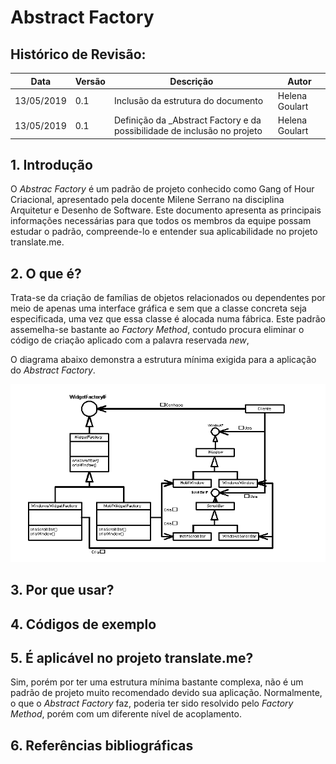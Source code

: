 # Abstract Factory

## Histórico de Revisão:
| Data | Versão | Descrição | Autor |
|---|---|---|---|  
| 13/05/2019  | 0.1 | Inclusão da estrutura do documento | Helena Goulart|
| 13/05/2019  | 0.1 | Definição da _Abstract Factory e da possibilidade de inclusão no projeto | Helena Goulart|

## 1. Introdução

O _Abstrac Factory_ é um padrão de projeto conhecido como Gang of Hour Criacional, apresentado
pela docente Milene Serrano na disciplina Arquitetur e Desenho de Software. Este documento
apresenta as principais informações necessárias para que todos os membros da equipe possam estudar
o padrão, compreende-lo e entender sua aplicabilidade no projeto translate.me.

## 2. O que é?

Trata-se da criação de famílias de objetos relacionados ou dependentes por meio de apenas uma interface gráfica e sem que a classe concreta seja especificada, uma vez que essa classe é alocada numa fábrica. Este padrão assemelha-se bastante ao _Factory Method_, contudo procura eliminar o código de criação aplicado com a palavra reservada _new_,  

O diagrama abaixo demonstra a estrutura mínima exigida para a aplicação do _Abstract Factory_.

![AbstractMethodAplication](../../assets/desenho/padroes/abstract_factory.png)

## 3. Por que usar?


## 4. Códigos de exemplo

## 5. É aplicável no projeto translate.me?
Sim, porém por ter uma estrutura mínima bastante complexa, não é um padrão de projeto muito recomendado devido sua aplicação. Normalmente, o que o _Abstract Factory_ faz, poderia ter sido resolvido pelo _Factory Method_, porém com um diferente nível de acoplamento.

## 6. Referências bibliográficas
